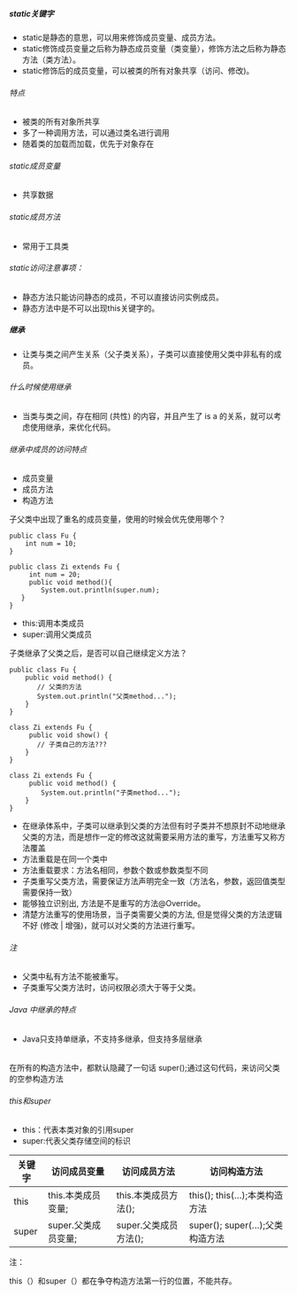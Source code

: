 ##### static关键字

* static是静态的意思，可以用来修饰成员变量、成员方法。
* static修饰成员变量之后称为静态成员变量（类变量），修饰方法之后称为静态方法（类方法）。
* static修饰后的成员变量，可以被类的所有对象共享（访问、修改)。

###### 特点

* 被类的所有对象所共享
* 多了一种调用方法，可以通过类名进行调用
* 随着类的加载而加载，优先于对象存在

###### static成员变量

+ 共享数据

###### static成员方法

+ 常用于工具类

###### static访问注意事项：

* 静态方法只能访问静态的成员，不可以直接访问实例成员。
* 静态方法中是不可以出现this关键字的。

##### 继承

* 让类与类之间产生关系（父子类关系），子类可以直接使用父类中非私有的成员。

###### 什么时候使用继承

* 当类与类之间，存在相同 (共性) 的内容，并且产生了 is a 的关系，就可以考虑使用继承，来优化代码。

###### 继承中成员的访问特点

+ 成员变量
+ 成员方法
+ 构造方法

子父类中出现了重名的成员变量，使用的时候会优先使用哪个？

```
public class Fu {
    int num = 10;
}
```

```
public class Zi extends Fu {
     int num = 20;
     public void method(){
        System.out.println(super.num);
   }
}
```

* this:调用本类成员
* super:调用父类成员

子类继承了父类之后，是否可以自己继续定义方法？

```
public class Fu {    
    public void method() {
       // 父类的方法
       System.out.println("父类method...");
    }
}
```

```
class Zi extends Fu {
     public void show() {
       // 子类自己的方法???
    }
}
```

```
class Zi extends Fu {
     public void method() {
        System.out.println("子类method...");
    }
}
```

* 在继承体系中，子类可以继承到父类的方法但有时子类并不想原封不动地继承父类的方法，而是想作一定的修改这就需要采用方法的重写，方法重写又称方法覆盖
* 方法重载是在同一个类中
* 方法重载要求：方法名相同，参数个数或参数类型不同
* 子类重写父类方法，需要保证方法声明完全一致（方法名，参数，返回值类型需要保持一致）
* 能够独立识别出, 方法是不是重写的方法@Override。
* 清楚方法重写的使用场景，当子类需要父类的方法, 但是觉得父类的方法逻辑不好 (修改 | 增强)，就可以对父类的方法进行重写。

###### 注

+ 父类中私有方法不能被重写。
+ 子类重写父类方法时，访问权限必须大于等于父类。

###### Java 中继承的特点

+ Java只支持单继承，不支持多继承，但支持多层继承

###### 

在所有的构造方法中，都默认隐藏了一句话 super();通过这句代码，来访问父类的空参构造方法



###### this和super

* this：代表本类对象的引用super
* super:代表父类存储空间的标识

| **关键字** | **访问成员变量**    | **访问成员方法**      | **访问构造方法**               |
| ---------- | ------------------- | --------------------- | ------------------------------ |
| this       | this.本类成员变量;  | this.本类成员方法();  | this(); this(…);本类构造方法   |
| super      | super.父类成员变量; | super.父类成员方法(); | super(); super(…);父类构造方法 |

注：

this（）和super（）都在争夺构造方法第一行的位置，不能共存。